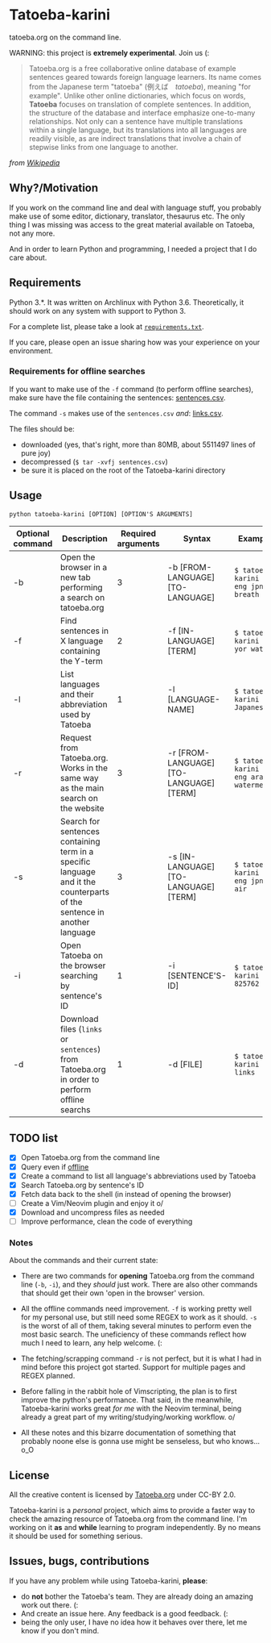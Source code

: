 # Tatoeba-karini

tatoeba.org on the command line.

WARNING: this project is **extremely experimental**. Join us (:

> Tatoeba.org is a free collaborative online database of example sentences geared
> towards foreign language learners. Its name comes from the Japanese term
> "tatoeba" (例えば　_tatoeba_), meaning "for example". Unlike other online
> dictionaries, which focus on words, **Tatoeba** focuses on translation of complete
> sentences. In addition, the structure of the database and interface emphasize
> one-to-many relationships. Not only can a sentence have multiple translations
> within a single language, but its translations into all languages are readily
> visible, as are indirect translations that involve a chain of stepwise links
> from one language to another.

_from [Wikipedia](https://en.wikipedia.org/wiki/Tatoeba)_ 

## Why?/Motivation

If you work on the command line and deal with language stuff, you probably make
use of some editor, dictionary, translator, thesaurus etc. The only thing 
I was missing was access to the great material available on Tatoeba, not any more.

And in order to learn Python and programming, I needed a project that I do care 
about.

## Requirements 

Python 3.\*. It was written on Archlinux with Python 3.6.
Theoretically, it should work on any system with support to Python 3.

For a complete list, please take a look at
[`requirements.txt`](requirements.txt).

If you care, please open an issue sharing how was your experience on your
environment.

### Requirements for offline searches

If you want to make use of the `-f` command (to perform offline searches), make
sure have the file containing the sentences:
[sentences.csv](http://downloads.tatoeba.org/exports/sentences.tar.bz2).

The command `-s` makes use of the `sentences.csv` *and*:
[links.csv](http://downloads.tatoeba.org/exports/links.tar.bz2).

The files should be: 
- downloaded (yes, that's right, more than 80MB, about 5511497 lines of pure joy)
- decompressed (`$ tar -xvfj sentences.csv`)
- be sure it is placed on the root of the Tatoeba-karini directory

## Usage 

```
python tatoeba-karini [OPTION] [OPTION'S ARGUMENTS]
```

| Optional command | Description                                                                                                             | Required arguments | Syntax                                  | Example                                  |
|------------------|-------------------------------------------------------------------------------------------------------------------------|--------------------|-----------------------------------------|------------------------------------------|
| -b               | Open the browser in a new tab performing a search on tatoeba.org                                                        | 3                  | -b [FROM-LANGUAGE] [TO-LANGUAGE]        | `$ tatoeba-karini -b eng jpn breath`     |
| -f               | Find sentences in X language containing the Y-term                                                                      | 2                  | -f [IN-LANGUAGE] [TERM]                 | `$ tatoeba-karini -f yor water`          |
| -l               | List languages and their abbreviation used by Tatoeba                                                                   | 1                  | -l [LANGUAGE-NAME]                      | `$ tatoeba-karini -l Japanese`           |
| -r               | Request from Tatoeba.org. Works in the same way as the main search on the website                                       | 3                  | -r [FROM-LANGUAGE] [TO-LANGUAGE] [TERM] | `$ tatoeba-karini -r eng ara watermelon` |
| -s               | Search for sentences containing term in a specific language and it the counterparts of the sentence in another language | 3                  | -s [IN-LANGUAGE] [TO-LANGUAGE] [TERM]   | `$ tatoeba-karini -s eng jpn air`        |
| -i               | Open Tatoeba on the browser searching by sentence's ID                                                                  | 1                  | -i [SENTENCE'S-ID]                      | `$ tatoeba-karini -i 825762`             |
| -d               | Download files (`links` or `sentences`) from Tatoeba.org in order to perform offline searchs                            | 1                  | -d [FILE]                               | `$ tatoeba-karini -d links`              |


## TODO list

- [x] Open Tatoeba.org from the command line
- [x] Query even if [offline](https://tatoeba.org/eng/downloads)
- [x] Create a command to list all language's abbreviations used by Tatoeba
- [x] Search Tatoeba.org by sentence's ID
- [x] Fetch data back to the shell (in instead of opening the browser)
- [ ] Create a Vim/Neovim plugin and enjoy it o/
- [x] Download and uncompress files as needed
- [ ] Improve performance, clean the code of everything

### Notes

About the commands and their current state:

- There are two commands for **opening** Tatoeba.org from the command line (`-b`,
  `-i`), and they _should_ just work. There are also other commands that should
  get their own 'open in the browser' version.

- All the offline commands need improvement. `-f` is working pretty well for my
  personal use, but still need some REGEX to work as it should. `-s` is the worst 
  of all of them, taking several minutes to perform even the most basic search.
  The uneficiency of these commands reflect how much I need to learn, any help
  welcome. (:

- The fetching/scrapping command `-r` is not perfect, but it is what I had in
  mind before this project got started. Support for multiple pages and REGEX
  planned.

- Before falling in the rabbit hole of Vimscripting, the plan is to first
  improve the python's performance. That said, in the meanwhile, Tatoeba-karini
  works great _for me_ with the Neovim terminal, being already a great part of
  my writing/studying/working workflow. o/

- All these notes and this bizarre documentation of something that probably
  noone else is gonna use might be senseless, but who knows... o_O
  
## License

All the creative content is licensed by [Tatoeba.org](https://tatoeba.org) under CC-BY 2.0.

Tatoeba-karini is a _personal_ project, which aims to provide a faster way to
check the amazing resource of Tatoeba.org from the command line. I'm working on
it **as** and **while** learning to program independently. By no means it should
be used for something serious.

## Issues, bugs, contributions

If you have any problem while using Tatoeba-karini, **please**:

- do **not** bother the Tatoeba's team. They are already doing an amazing work
  out there. (:
- And create an issue here. Any feedback is a good feedback. (:
- being the only user, I have no idea how it behaves over there, let me know if
  you don't mind.
